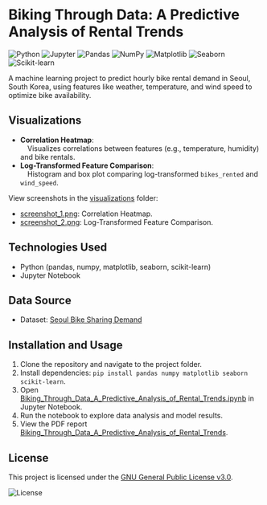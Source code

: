 # Biking Through Data: A Predictive Analysis of Rental Trends

![Python](https://img.shields.io/badge/Python-3.11-3776AB?style=flat&logo=python&logoColor=white)
![Jupyter](https://img.shields.io/badge/Jupyter-Notebook-F37626?style=flat&logo=jupyter&logoColor=white)
![Pandas](https://img.shields.io/badge/Pandas-2.2.3-150458?style=flat&logo=pandas&logoColor=white)
![NumPy](https://img.shields.io/badge/NumPy-1.26.4-013243?style=flat&logo=numpy&logoColor=white)
![Matplotlib](https://img.shields.io/badge/Matplotlib-3.8.0-11557C?style=flat&logo=python&logoColor=white)
![Seaborn](https://img.shields.io/badge/Seaborn-0.13.0-3776AB?style=flat&logo=python&logoColor=white)
![Scikit-learn](https://img.shields.io/badge/Scikit--learn-1.2.2-F7931E?style=flat&logo=scikit-learn&logoColor=white)

A machine learning project to predict hourly bike rental demand in Seoul, South Korea, using features like weather, temperature, and wind speed to optimize bike availability.

## Visualizations
- **Correlation Heatmap**:\
  &emsp;Visualizes correlations between features (e.g., temperature, humidity) and bike rentals.
- **Log-Transformed Feature Comparison**:\
  &emsp;Histogram and box plot comparing log-transformed `bikes_rented` and `wind_speed`.

View screenshots in the [visualizations](visualizations/) folder:
- [screenshot_1.png](visualizations/correlation.png): Correlation Heatmap.
- [screenshot_2.png](visualizations/comparisons.png): Log-Transformed Feature Comparison.

## Technologies Used
- Python (pandas, numpy, matplotlib, seaborn, scikit-learn)
- Jupyter Notebook

## Data Source
- Dataset: [Seoul Bike Sharing Demand](data/seoul_bike_data.csv)

## Installation and Usage
1. Clone the repository and navigate to the project folder.
2. Install dependencies: `pip install pandas numpy matplotlib seaborn scikit-learn`.
3. Open [Biking_Through_Data_A_Predictive_Analysis_of_Rental_Trends.ipynb](https://github.com/SvalentinoB/PortProjects/blob/main/projects/Data_Science/Biking_Through_Data_A_Predictive_Analysis_of_Rental_Trends/Biking%20Through%20Data_A%20Predictive%20Analysis%20of%20Rental%20Trends.ipynb) in Jupyter Notebook.
4. Run the notebook to explore data analysis and model results.
5. View the PDF report [Biking_Through_Data_A_Predictive_Analysis_of_Rental_Trends](https://github.com/SvalentinoB/PortProjects/blob/main/projects/Data_Science/Biking_Through_Data_A_Predictive_Analysis_of_Rental_Trends/pdf/Biking%20Through%20Data_A%20Predictive%20Analysis%20of%20Rental%20Trends.pdf).

## License
This project is licensed under the [GNU General Public License v3.0](https://github.com/SvalentinoB/PortProjects/blob/main/LICENSE).

![License](https://img.shields.io/badge/License-GNU%20GPL%20v3.0-008000?style=flat&logo=gnu)
